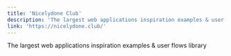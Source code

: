 ```yaml
---
title: 'Nicelydone Club'
description: 'The largest web applications inspiration examples & user flows library'
link: 'https://nicelydone.club/'
---
```

The largest web applications inspiration examples & user flows library